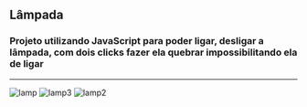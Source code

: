 ## Lâmpada

### Projeto utilizando JavaScript para poder ligar, desligar a lâmpada, com dois clicks fazer ela quebrar impossibilitando ela de ligar

<hr>

![lamp](https://user-images.githubusercontent.com/70242822/142039186-a51e15a3-1437-46e6-a5e3-8ca63c988b06.jpg)
![lamp3](https://user-images.githubusercontent.com/70242822/142039192-a90120b6-4eaa-4a3e-924f-999b2d2ca739.jpg)
![lamp2](https://user-images.githubusercontent.com/70242822/142039189-8c83e365-f757-41e9-a6e5-0c85a25b71f2.jpg)
